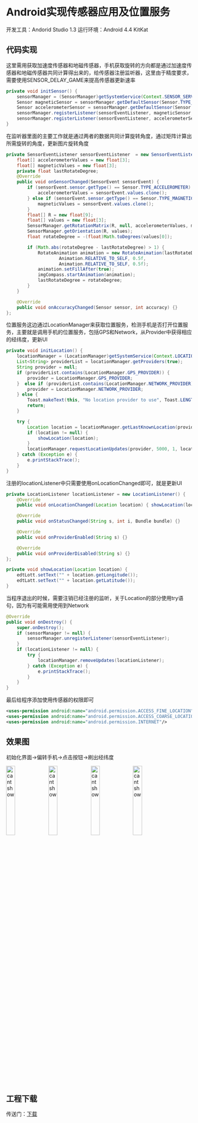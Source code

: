 # Android实现传感器应用及位置服务

开发工具：Andorid Studio 1.3
运行环境：Android 4.4 KitKat

## 代码实现

这里需用获取加速度传感器和地磁传感器，手机获取旋转的方向都是通过加速度传感器和地磁传感器共同计算得出来的，给传感器注册监听器，这里由于精度要求，需要使用SENSOR_DELAY_GAME来提高传感器更新速率

```java
private void initSensor() {
    sensorManager = (SensorManager)getSystemService(Context.SENSOR_SERVICE);
    Sensor magneticSensor = sensorManager.getDefaultSensor(Sensor.TYPE_MAGNETIC_FIELD);
    Sensor accelerometerSensor = sensorManager.getDefaultSensor(Sensor.TYPE_ACCELEROMETER);
    sensorManager.registerListener(sensorEventListener, magneticSensor, SensorManager.SENSOR_DELAY_GAME);
    sensorManager.registerListener(sensorEventListener, accelerometerSensor, SensorManager.SENSOR_DELAY_GAME);
}
```

在监听器里面的主要工作就是通过两者的数据共同计算旋转角度，通过矩阵计算出所需旋转的角度，更新图片旋转角度

```java
private SensorEventListener sensorEventListener  = new SensorEventListener() {
    float[] accelerometerValues = new float[3];
    float[] magneticValues = new float[3];
    private float lastRotateDegree;
    @Override
    public void onSensorChanged(SensorEvent sensorEvent) {
        if (sensorEvent.sensor.getType() == Sensor.TYPE_ACCELEROMETER) {
            accelerometerValues = sensorEvent.values.clone();
        } else if (sensorEvent.sensor.getType() == Sensor.TYPE_MAGNETIC_FIELD) {
            magneticValues = sensorEvent.values.clone();
        }
        float[] R = new float[9];
        float[] values = new float[3];
        SensorManager.getRotationMatrix(R, null, accelerometerValues, magneticValues);
        SensorManager.getOrientation(R, values);
        float rotateDegree = -(float)Math.toDegrees(values[0]);

        if (Math.abs(rotateDegree - lastRotateDegree) > 1) {
            RotateAnimation animation = new RotateAnimation(lastRotateDegree, rotateDegree,
                    Animation.RELATIVE_TO_SELF, 0.5f,
                    Animation.RELATIVE_TO_SELF, 0.5f);
            animation.setFillAfter(true);
            imgCompass.startAnimation(animation);
            lastRotateDegree = rotateDegree;
        }
    }

    @Override
    public void onAccuracyChanged(Sensor sensor, int accuracy) {}
};
```

位置服务这边通过LocationManager来获取位置服务，检测手机是否打开位置服务，主要就是调用手机的位置服务，包括GPS和Network，从Provider中获得相应的经纬度，更新UI

```java
private void initLocation() {
    locationManager = (LocationManager)getSystemService(Context.LOCATION_SERVICE);
    List<String> providerList = locationManager.getProviders(true);
    String provider = null;
    if (providerList.contains(LocationManager.GPS_PROVIDER)) {
        provider = LocationManager.GPS_PROVIDER;
    }  else if (providerList.contains(LocationManager.NETWORK_PROVIDER)) {
        provider = LocationManager.NETWORK_PROVIDER;
    } else {
        Toast.makeText(this, "No location provider to use", Toast.LENGTH_SHORT).show();
        return;
    }

    try {
        Location location = locationManager.getLastKnownLocation(provider);
        if (location != null) {
            showLocation(location);
        }
        locationManager.requestLocationUpdates(provider, 5000, 1, locationListener);
    } catch (Exception e) {
        e.printStackTrace();
    }
}
```

注册的locationListener中只需要使用onLocationChanged即可，就是更新UI

```java
private LocationListener locationListener = new LocationListener() {
    @Override
    public void onLocationChanged(Location location) { showLocation(location); }

    @Override
    public void onStatusChanged(String s, int i, Bundle bundle) {}

    @Override
    public void onProviderEnabled(String s) {}

    @Override
    public void onProviderDisabled(String s) {}
};

private void showLocation(Location location) {
    edtLott.setText("" + location.getLongitude());
    edtLatt.setText("" + location.getLatitude());
}
```

当程序退出的时候，需要注销已经注册的监听，关于Location的部分使用try语句，因为有可能需用使用到Network

```java
@Override
public void onDestroy() {
    super.onDestroy();
    if (sensorManager != null) {
        sensorManager.unregisterListener(sensorEventListener);
    }
    if (locationListener != null) {
        try {
            locationManager.removeUpdates(locationListener);
        } catch (Exception e) {
            e.printStackTrace();
        }
    }
}
```

最后给程序添加使用传感器的权限即可

```xml
<uses-permission android:name="android.permission.ACCESS_FINE_LOCATION"/>
<uses-permission android:name="android.permission.ACCESS_COARSE_LOCATION"/>
<uses-permission android:name="android.permission.INTERNET"/>
```

## 效果图

初始化界面->偏转手机->点击按钮->刷出经纬度

<img src="https://wsine.cn-gd.ufileos.com/image/wsine-blog-image345.png" alt="cant show" style="display: inline-block; width: 22%; " /> <img src="https://wsine.cn-gd.ufileos.com/image/wsine-blog-image346.png" alt="cant show" style="display: inline-block; width: 22%; " /> <img src="https://wsine.cn-gd.ufileos.com/image/wsine-blog-image347.png" alt="cant show" style="display: inline-block; width: 22%; " /> <img src="https://wsine.cn-gd.ufileos.com/image/wsine-blog-image348.png" alt="cant show" style="display: inline-block; width: 22%; " />

## 工程下载

传送门：[下载](http://pan.baidu.com/s/1hrxwv1i)